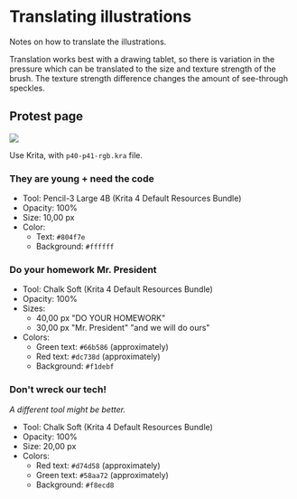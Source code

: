 <!--
SPDX-FileCopyrightText: 2025 Nico Rikken <nico.rikken@fsfe.org>

SPDX-License-Identifier: CC-BY-SA-4.0
-->

# Translating illustrations

Notes on how to translate the illustrations.

Translation works best with a drawing tablet, so there is variation in the
pressure which can be translated to the size and texture strength of the brush.
The texture strength difference changes the amount of see-through speckles.

## Protest page

![](../illustrations/en/ada-p40-41-en.png)

Use Krita, with `p40-p41-rgb.kra` file.

### They are young + need the code

- Tool: Pencil-3 Large 4B (Krita 4 Default Resources Bundle)
- Opacity: 100%
- Size: 10,00 px
- Color:
   - Text: `#804f7e`
   - Background: `#ffffff`

### Do your homework Mr. President

- Tool: Chalk Soft (Krita 4 Default Resources Bundle)
- Opacity: 100%
- Sizes:
   - 40,00 px "DO YOUR HOMEWORK"
   - 30,00 px "Mr. President" "and we will do ours"
- Colors:
   - Green text: `#66b586` (approximately)
   - Red text: `#dc738d` (approximately)
   - Background: `#f1debf`

### Don't wreck our tech!

_A different tool might be better._

- Tool: Chalk Soft (Krita 4 Default Resources Bundle)
- Opacity: 100%
- Size: 20,00 px
- Colors:
   - Red text: `#d74d58` (approximately)
   - Green text: `#58aa72` (approximately)
   - Background: `#f8ecd8`
